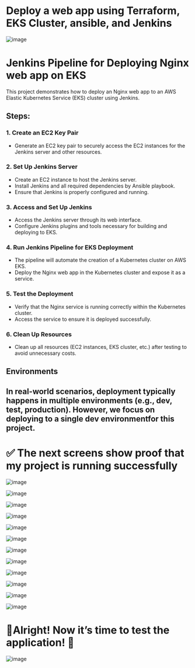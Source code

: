 # Deploy a web app using Terraform, EKS Cluster, ansible, and Jenkins

![image](https://github.com/user-attachments/assets/6cc6001f-ae27-4411-803d-9fa3b5d618a2)


# Jenkins Pipeline for Deploying Nginx web app on EKS

This project demonstrates how to deploy an Nginx web app to an AWS Elastic Kubernetes Service (EKS) cluster using Jenkins.


## Steps:

### 1. Create an EC2 Key Pair
- Generate an EC2 key pair to securely access the EC2 instances for the Jenkins server and other resources.

### 2. Set Up Jenkins Server
- Create an EC2 instance to host the Jenkins server.
- Install Jenkins and all required dependencies by Ansible playbook.
- Ensure that Jenkins is properly configured and running.

### 3. Access and Set Up Jenkins
- Access the Jenkins server through its web interface.
- Configure Jenkins plugins and tools necessary for building and deploying to EKS.

### 4. Run Jenkins Pipeline for EKS Deployment
- The pipeline will automate the creation of a Kubernetes cluster on AWS EKS.
- Deploy the Nginx web app in the Kubernetes cluster and expose it as a service.

### 5. Test the Deployment
- Verify that the Nginx service is running correctly within the Kubernetes cluster.
- Access the service to ensure it is deployed successfully.

### 6. Clean Up Resources
- Clean up all resources (EC2 instances, EKS cluster, etc.) after testing to avoid unnecessary costs.

## Environments

In real-world scenarios, deployment typically happens in multiple environments (e.g., dev, test, production). However, we focus on deploying to a single **dev environment**for this project.
---------------------------------------------------------------------------

# ✅ The next screens show proof that my project is running successfully

![image](https://github.com/user-attachments/assets/2a37776b-0c47-404f-b1b8-6c35c4c65aff)

![image](https://github.com/user-attachments/assets/e6b47f68-e81d-46c9-bde3-d176290a22cb)

![image](https://github.com/user-attachments/assets/20326645-77ff-4da7-90c2-a5981d24e150)

![image](https://github.com/user-attachments/assets/8d5f4c8a-f996-4719-8249-eb0f4de77c94)

![image](https://github.com/user-attachments/assets/858ae22a-1da4-4cdc-99f6-462092e852a9)

![image](https://github.com/user-attachments/assets/44c3ca94-ede5-44a9-92c5-572db563d01a)

![image](https://github.com/user-attachments/assets/505f46e1-1e8d-41be-833a-bbaf08657bf4)

![image](https://github.com/user-attachments/assets/9e730d46-2ca9-4db8-8240-98ef9404cb47)

![image](https://github.com/user-attachments/assets/5afaba8e-77d9-4df3-b9e6-855a62655bef)

![image](https://github.com/user-attachments/assets/a8b834ff-1805-49f4-b44d-ee6ffa37186b)

![image](https://github.com/user-attachments/assets/ef5c9e60-31ae-4713-b2c1-25841b1205b3)

![image](https://github.com/user-attachments/assets/c6a8767b-5a09-4d26-8052-1e0fcae538f0)




# 🚀Alright! Now it’s time to test the application! 🎉


![image](https://github.com/user-attachments/assets/0decde7c-cd40-4332-82cd-2b8159454782)




